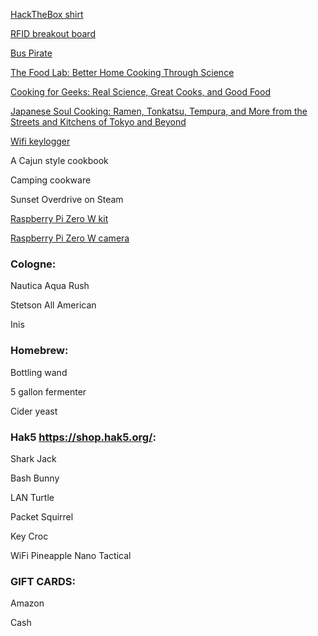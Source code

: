 [HackTheBox shirt](https://hackthebox.store/products/hack-the-box-new-logo-t-shirt?variant=36273749754014)

[RFID breakout board](http://www.adafruit.com/product/364)

<!--[VoIP Hacks](http://www.amazon.com/VoIP-Hacks-Tools-Internet-Telephony-ebook/dp/B002SR2QJG/)-->

<!--[AWUS051NH Wireless Adapter](http://www.amazon.com/Alfa-AWUS051NH-802-11a-Wireless-9dBi/dp/B003YH1X48/)-->

<!--[RTL-SDR](https://www.amazon.com/RTL-SDR-Blog-RTL2832U-Software-Defined/dp/B0129EBDS2/)-->

[Bus Pirate](https://www.sparkfun.com/products/12942)

<!--[TTL Cable](https://www.adafruit.com/product/954)-->

[The Food Lab: Better Home Cooking Through Science](https://www.amazon.com/Food-Lab-Cooking-Through-Science/dp/0393081087/)

[Cooking for Geeks: Real Science, Great Cooks, and Good Food](https://www.amazon.com/Cooking-Geeks-Science-Great-Cooks/dp/1491928050/)

<!--[The Flavor Bible: The Essential Guide to Culinary Creativity, Based on the Wisdom of America's Most Imaginative Chefs](https://www.amazon.com/Flavor-Bible-Essential-Creativity-Imaginative/dp/0316118400/)-->

[Japanese Soul Cooking: Ramen, Tonkatsu, Tempura, and More from the Streets and Kitchens of Tokyo and Beyond](https://www.amazon.com/Japanese-Soul-Cooking-Tonkatsu-Kitchens/dp/1607743523/)

[Wifi keylogger](https://maltronics.com/collections/wifi-keyloggers/products/wifi-keylogger)

A Cajun style cookbook

<!--The Best of Make: (volume 1 or 2, paperback or Kindle edition is fine)-->

<!--Grill mitts-->

Camping cookware

Sunset Overdrive on Steam

[Raspberry Pi Zero W kit](https://www.amazon.com/CanaKit-Raspberry-Wireless-Complete-Starter/dp/B072N3X39J/)

[Raspberry Pi Zero W camera](https://www.amazon.com/Camera-Arducam-Raspberry-Raspbian-MotionEye/dp/B01LY05LOE/)

### Cologne:

Nautica Aqua Rush

Stetson All American

Inis

### Homebrew:

Bottling wand

5 gallon fermenter

Cider yeast

### Hak5 https://shop.hak5.org/:

Shark Jack

Bash Bunny

LAN Turtle

Packet Squirrel

Key Croc

WiFi Pineapple Nano Tactical

<!--### MTG:-->
<!--Nightpack Ambusher-->
<!--Questing Beast-->
<!--Castle Garenbrig-->
<!--Fabled Passage-->
<!--Doubling Season-->
<!--Howlgeist-->
<!--Pack Guardian-->
<!--Wolfir Silverheart-->
<!--Master of the Hunt-->
<!--Feed the Pack-->
<!--Sword of Body and Mind-->
<!--Wilt-Leaf Liege-->
<!--Mirari's Wake-->
<!--Lace with Moonglove-->
<!--Bower Passage-->
<!--Dense Canopy-->
<!--Karametra, God of Harvests-->
<!--Temur Sabertooth-->
<!--Path to Exile-->
<!--Swords to Plowshares-->
<!--Teferi's Protection-->
<!--Lifecrafter's Bestiary-->
<!--Command Tower-->
<!--Skalla Wolf-->
<!--Panharmonicon-->
<!--Archangel of Thune-->
<!--Dawn of Hope-->
<!--Cradle of Vitality-->
<!--Ajani's Pridemate-->
<!--Felidar Sovereign-->
<!--Angelic Accord-->
<!--Primal Forcemage-->
<!--Eldrazi Displacer-->
<!--Eternal Witness-->
<!--Watchwolf-->
<!--Wolf-Skull Shaman-->
<!--Eerie Interlude-->
<!--Enlightened Tutor-->
<!--Eldritch Evolution-->
<!--Finale of Devastation-->
<!--Anointed Procession-->
<!--Aura Shards-->
<!--Elemental Bond-->
<!--Cloudstone Curio-->
<!--Paradox Engine-->
<!--Beast Whisperer-->
<!--Serra Ascendant-->
<!--Norn's Annex-->
<!--Huatli, Radiant Champion-->
<!--Conjurer's Closet-->
<!--Well of Lost Dreams-->
<!--Craterhoof Behemoth-->
<!--Eiganjo Castle-->
<!--Krosan Verge-->

### GIFT CARDS:

Amazon

Cash
